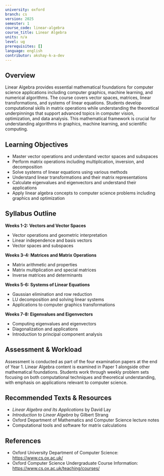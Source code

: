 ```yaml
---
university: oxford
branch: cs
version: 2025
semester: 1
course_code: linear-algebra
course_title: Linear Algebra
units: n/a
level: ug
prerequisites: []
language: english
contributor: akshay-k-a-dev
---
```


## Overview

Linear Algebra provides essential mathematical foundations for computer science applications including computer graphics, machine learning, and numerical algorithms. The course covers vector spaces, matrices, linear transformations, and systems of linear equations. Students develop computational skills in matrix operations while understanding the theoretical underpinnings that support advanced topics in computer vision, optimization, and data analysis. This mathematical framework is crucial for understanding algorithms in graphics, machine learning, and scientific computing.

## Learning Objectives

- Master vector operations and understand vector spaces and subspaces
- Perform matrix operations including multiplication, inversion, and decomposition
- Solve systems of linear equations using various methods
- Understand linear transformations and their matrix representations
- Calculate eigenvalues and eigenvectors and understand their applications
- Apply linear algebra concepts to computer science problems including graphics and optimization

## Syllabus Outline

**Weeks 1-2: Vectors and Vector Spaces**
- Vector operations and geometric interpretation
- Linear independence and basis vectors
- Vector spaces and subspaces

**Weeks 3-4: Matrices and Matrix Operations**
- Matrix arithmetic and properties
- Matrix multiplication and special matrices
- Inverse matrices and determinants

**Weeks 5-6: Systems of Linear Equations**
- Gaussian elimination and row reduction
- LU decomposition and solving linear systems
- Applications to computer graphics transformations

**Weeks 7-8: Eigenvalues and Eigenvectors**
- Computing eigenvalues and eigenvectors
- Diagonalization and applications
- Introduction to principal component analysis

## Assessment & Workload

Assessment is conducted as part of the four examination papers at the end of Year 1. Linear Algebra content is examined in Paper 1 alongside other mathematical foundations. Students work through weekly problem sets focusing on both computational techniques and theoretical understanding, with emphasis on applications relevant to computer science.

## Recommended Texts & Resources

- *Linear Algebra and Its Applications* by David Lay
- *Introduction to Linear Algebra* by Gilbert Strang
- Oxford Department of Mathematics and Computer Science lecture notes
- Computational tools and software for matrix calculations

## References

- Oxford University Department of Computer Science: https://www.cs.ox.ac.uk/
- Oxford Computer Science Undergraduate Course Information: https://www.cs.ox.ac.uk/teaching/courses/
